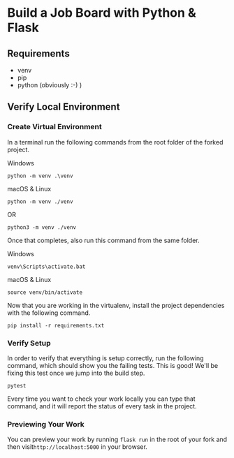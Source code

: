# Build a Job Board with Python & Flask

## Requirements

- venv
- pip
- python (obviously :-) )

## Verify Local Environment

### Create Virtual Environment

In a terminal run the following commands from the root folder of the forked project.

Windows

```
python -m venv .\venv
```

macOS & Linux

```
python -m venv ./venv
```

OR

```
python3 -m venv ./venv
```

Once that completes, also run this command from the same folder.

Windows

```
venv\Scripts\activate.bat
```

macOS & Linux

```
source venv/bin/activate
```

Now that you are working in the virtualenv, install the project dependencies with the following command.

```
pip install -r requirements.txt
```

### Verify Setup

In order to verify that everything is setup correctly, run the following command, which should show you the failing tests. This is good! We'll be fixing this test once we jump into the build step.

```
pytest
```

Every time you want to check your work locally you can type that command, and it will report the status of every task in the project.

### Previewing Your Work

You can preview your work by running `flask run` in the root of your fork and then visit`http://localhost:5000` in your browser.

